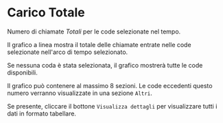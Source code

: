 # Carico Totale

Numero di chiamate *Totali* per le code selezionate nel tempo.

Il grafico a linea mostra il totale delle chiamate entrate nelle code selezionate
nell'arco di tempo selezionato.

Se nessuna coda è stata selezionata, il grafico mostrerà tutte le code disponibili.

Il grafico può contenere al massimo 8 sezioni. Le code eccedenti questo numero
verranno visualizzate in una sezione `Altri`.

Se presente, cliccare il bottone `Visualizza dettagli` per visualizzare tutti i dati
in formato tabellare.
